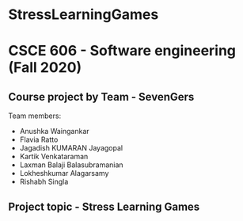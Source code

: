 # StressLearningGames
# CSCE 606 - Software engineering (Fall 2020)
## Course project by Team - SevenGers ##
Team members:
* Anushka Waingankar
* Flavia Ratto
* Jagadish KUMARAN Jayagopal
* Kartik Venkataraman
* Laxman Balaji Balasubramanian
* Lokheshkumar Alagarsamy
* Rishabh Singla
## Project topic - Stress Learning Games ##
